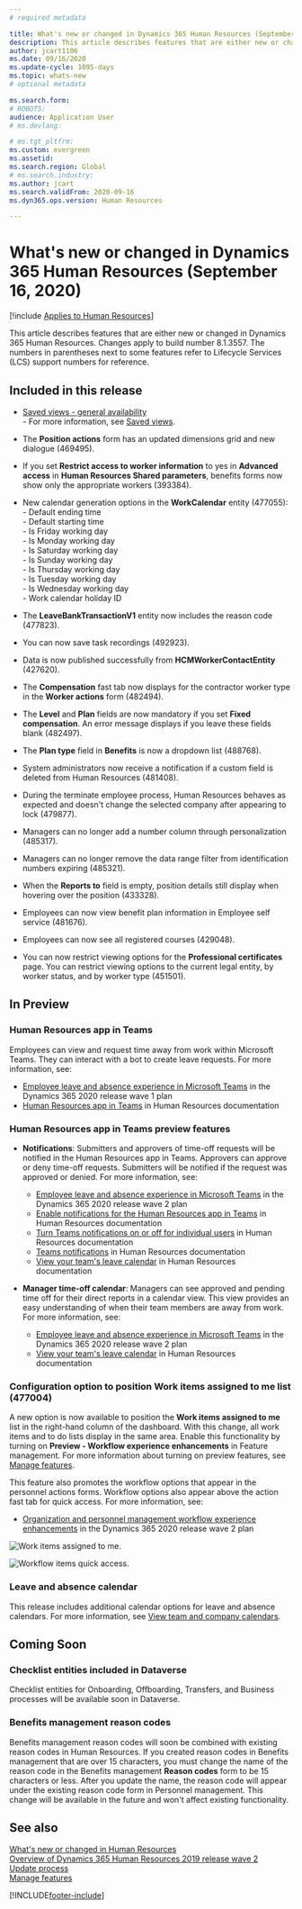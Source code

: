 ```yaml
---
# required metadata

title: What's new or changed in Dynamics 365 Human Resources (September 16, 2020)
description: This article describes features that are either new or changed in Microsoft Dynamics 365 Human Resources for September 16, 2020.
author: jcart1106
ms.date: 09/16/2020
ms.update-cycle: 1095-days
ms.topic: whats-new
# optional metadata

ms.search.form: 
# ROBOTS: 
audience: Application User
# ms.devlang: 

# ms.tgt_pltfrm: 
ms.custom: evergreen
ms.assetid: 
ms.search.region: Global
# ms.search.industry: 
ms.author: jcart
ms.search.validFrom: 2020-09-16
ms.dyn365.ops.version: Human Resources

---
```


# What's new or changed in Dynamics 365 Human Resources (September 16, 2020)

[!include [Applies to Human Resources](../includes/applies-to-hr.md)]



This article describes features that are either new or changed in Dynamics 365 Human Resources. Changes apply to build number 8.1.3557. The numbers in parentheses next to some features refer to Lifecycle Services (LCS) support numbers for reference.

## Included in this release

-  [Saved views - general availability](/dynamics365-release-plan/2020wave2/finance-operations/finance-operations-crossapp-capabilities/saved-views--general-availability)<br>- For more information, see 
[Saved views](../fin-ops-core/fin-ops/get-started/saved-views.md). 

- The **Position actions** form has an updated dimensions grid and new dialogue (469495).

- If you set **Restrict access to worker information** to yes in **Advanced access** in **Human Resources Shared parameters**, benefits forms now show only the appropriate workers (393384).

- New calendar generation options in the **WorkCalendar** entity (477055):<br>- Default ending time<br>-	Default starting time<br>-	Is Friday working day<br>-	Is Monday working day<br>-	Is Saturday working day<br>- Is Sunday working day<br>- Is Thursday working day<br>- Is Tuesday working day<br>- Is Wednesday working day<br>- Work calendar holiday ID

- The **LeaveBankTransactionV1** entity now includes the reason code (477823).

- You can now save task recordings (492923).

- Data is now published successfully from **HCMWorkerContactEntity** (427620).

- The **Compensation** fast tab now displays for the contractor worker type in the **Worker actions** form (482494).

- The **Level** and **Plan** fields are now mandatory if you set **Fixed compensation**. An error message displays if you leave these fields blank (482497).

- The **Plan type** field in **Benefits** is now a dropdown list (488768).

- System administrators now receive a notification if a custom field is deleted from Human Resources (481408).

- During the terminate employee process, Human Resources behaves as expected and doesn't change the selected company after appearing to lock (479877). 

- Managers can no longer add a number column through personalization (485317).

- Managers can no longer remove the data range filter from identification numbers expiring (485321).

- When the **Reports to** field is empty, position details still display when hovering over the position (433328).

- Employees can now view benefit plan information in Employee self service (481676).

- Employees can now see all registered courses (429048).

- You can now restrict viewing options for the **Professional certificates** page. You can restrict viewing options to the current legal entity, by worker status, and by worker type (451501). 


## In Preview

### Human Resources app in Teams

Employees can view and request time away from work within Microsoft Teams. They can interact with a bot to create leave requests. For more information, see:

- [Employee leave and absence experience in Microsoft Teams](/dynamics365-release-plan/2020wave1/dynamics365-human-resources/employee-leave-absence-experience-teams) in the Dynamics 365 2020 release wave 1 plan
- [Human Resources app in Teams](./hr-admin-teams-leave-app.md) in Human Resources documentation

### Human Resources app in Teams preview features
 
-  **Notifications**: Submitters and approvers of time-off requests will be notified in the Human Resources app in Teams. Approvers can approve or deny time-off requests. Submitters will be notified if the request was approved or denied. For more information, see:
   - [Employee leave and absence experience in Microsoft Teams](/dynamics365-release-plan/2020wave2/human-resources/dynamics365-human-resources/employee-leave-absence-experience-teams) in the Dynamics 365 2020 release wave 2 plan
   - [Enable notifications for the Human Resources app in Teams](./hr-admin-teams-leave-app.md#enable-notifications-for-the-human-resources-app-in-teams) in Human Resources documentation
   - [Turn Teams notifications on or off for individual users](./hr-admin-teams-leave-app.md#turn-teams-notifications-on-or-off-for-individual-users) in Human Resources documentation
   - [Teams notifications](./hr-teams-leave-app.md#respond-to-teams-notifications) in Human Resources documentation
   - [View your team's leave calendar](./hr-teams-leave-app.md#view-your-teams-leave-calendar) in Human Resources documentation
 
- **Manager time-off calendar**: Managers can see approved and pending time off for their direct reports in a calendar view. This view provides an easy understanding of when their team members are away from work. For more information, see:
   - [Employee leave and absence experience in Microsoft Teams](/dynamics365-release-plan/2020wave2/human-resources/dynamics365-human-resources/employee-leave-absence-experience-teams) in the Dynamics 365 2020 release wave 2 plan
   - [View your team's leave calendar](./hr-teams-leave-app.md#view-your-teams-leave-calendar) in Human Resources documentation

### Configuration option to position Work items assigned to me list (477004)

A new option is now available to position the **Work items assigned to me** list in the right-hand column of the dashboard. With this change, all work items and to do lists display in the same area. Enable this functionality by turning on **Preview - Workflow experience enhancements** in Feature management. For more information about turning on preview features, see [Manage features](hr-admin-manage-features.md).

This feature also promotes the workflow options that appear in the personnel actions forms. Workflow options also appear above the action fast tab for quick access. For more information, see: 

- [Organization and personnel management workflow experience enhancements](/dynamics365-release-plan/2020wave2/human-resources/dynamics365-human-resources/organization-personnel-management-workflow-experience-enhancements) in the Dynamics 365 2020 release wave 2 plan

![Work items assigned to me.](./media/hr-workflow-work-items-assigned-to-me.png)

![Workflow items quick access.](./media/hr-workflow-quick-access.png)

### Leave and absence calendar

This release includes additional calendar options for leave and absence calendars. For more information, see [View team and company calendars](./hr-employee-self-service-calendar.md).

## Coming Soon

### Checklist entities included in Dataverse

Checklist entities for Onboarding, Offboarding, Transfers, and Business processes will be available soon in Dataverse.

### Benefits management reason codes

Benefits management reason codes will soon be combined with existing reason codes in Human Resources. If you created reason codes in Benefits management that are over 15 characters, you must change the name of the reason code in the Benefits management **Reason codes** form to be 15 characters or less. After you update the name, the reason code will appear under the existing reason code form in Personnel management. This change will be available in the future and won't affect existing functionality.

## See also

[What's new or changed in Human Resources](hr-admin-whats-new.md)</br>
[Overview of Dynamics 365 Human Resources 2019 release wave 2](/dynamics365-release-plan/2019wave2/dynamics365-human-resources/)</br>
[Update process](hr-admin-setup-update-process.md)</br>
[Manage features](hr-admin-manage-features.md)


[!INCLUDE[footer-include](../includes/footer-banner.md)]
